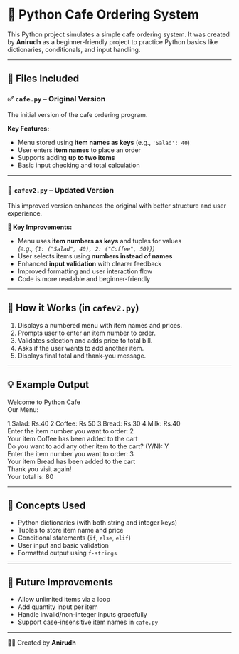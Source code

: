 # 🏪 Python Cafe Ordering System

This Python project simulates a simple cafe ordering system. It was created by **Anirudh** as a beginner-friendly project to practice Python basics like dictionaries, conditionals, and input handling.

---

## 📁 Files Included

### ✅ `cafe.py` – Original Version

The initial version of the cafe ordering program.

**Key Features:**
- Menu stored using **item names as keys** (e.g., `'Salad': 40`)
- User enters **item names** to place an order
- Supports adding **up to two items**
- Basic input checking and total calculation

---

### 🚀 `cafev2.py` – Updated Version

This improved version enhances the original with better structure and user experience.

**🔧 Key Improvements:**
- Menu uses **item numbers as keys** and tuples for values  
  *(e.g., `{1: ("Salad", 40), 2: ("Coffee", 50)}`)*
- User selects items using **numbers instead of names**
- Enhanced **input validation** with clearer feedback
- Improved formatting and user interaction flow
- Code is more readable and beginner-friendly

---

## 🧾 How it Works (in `cafev2.py`)

1. Displays a numbered menu with item names and prices.
2. Prompts user to enter an item number to order.
3. Validates selection and adds price to total bill.
4. Asks if the user wants to add another item.
5. Displays final total and thank-you message.

---

## 💡 Example Output

Welcome to Python Cafe<br>
Our Menu:<br>

1.Salad: Rs.40
2.Coffee: Rs.50
3.Bread: Rs.30
4.Milk: Rs.40
<br>
Enter the item number you want to order: 2<br>
Your item Coffee has been added to the cart<br>
Do you want to add any other item to the cart? (Y/N): Y<br>
Enter the item number you want to order: 3<br>
Your item Bread has been added to the cart<br>
Thank you visit again!<br>
Your total is: 80<br>

---

## 🧠 Concepts Used

- Python dictionaries (with both string and integer keys)
- Tuples to store item name and price
- Conditional statements (`if`, `else`, `elif`)
- User input and basic validation
- Formatted output using `f-strings`

---

## 🚧 Future Improvements

- Allow unlimited items via a loop
- Add quantity input per item
- Handle invalid/non-integer inputs gracefully
- Support case-insensitive item names in `cafe.py`

---

👨‍💻 Created by **Anirudh**